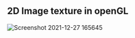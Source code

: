 ## 2D Image texture in openGL
![Screenshot 2021-12-27 165645](https://user-images.githubusercontent.com/65161301/147466504-9c50db57-acdd-4202-a6ce-377c286edfe7.png)
